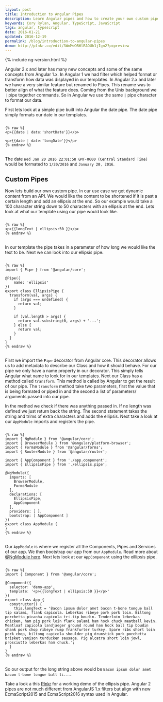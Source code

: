 ```yaml
---
layout: post
title: Introduction to Angular Pipes
description: Learn Angular pipes and how to create your own custom pipe.
keywords: Cory Rylan, Angular, TypeScript, JavaScript
tags: angular, typescript
date: 2016-01-21
updated: 2016-12-19
permalink: /blog/introduction-to-angular-pipes
demo: http://plnkr.co/edit/3WnMwD56lEAOUh1jIgn2?p=preview
---
```


{% include ng-version.html %}

Angular 2.x and later has many new concepts and some of the same concepts from Angular 1.x. In Angular 1 we had filter which helped format or transform 
how data was displayed in our templates. In Angular 2.x and later we have a very similar feature but renamed to Pipes. This rename was to better align of what
the feature does. Coming from the Unix background we `|` pipe together commands. So in Angular we use the same `|` pipe character to format our
data.

First lets look at a simple pipe built into Angular the date pipe. The date pipe simply formats our date in our templates.

<pre class="language-markup">
<code>
{% raw %}
&lt;p&gt;{{date | date:'shortDate'}}&lt;/p&gt;

&lt;p&gt;{{date | date:'longDate'}}&lt;/p&gt;
{% endraw %}
</code>
</pre>

The date `Wed Jan 20 2016 22:01:58 GMT-0600 (Central Standard Time)` would be formated to `1/20/2016` and `January 20, 2016`.

## Custom Pipes

Now lets build our own custom pipe. In our use case we get dynamic content from an API. We would like the content to 
be shortened if it is past a certain length and add an ellipsis at the end. So our example would take a 100 character string 
down to 50 characters with an ellipsis at the end. Lets look at what our template using our pipe would look like.

<pre class="language-markup">
<code>
{% raw %}
&lt;p&gt;{{longText | ellipsis:50 }}&lt;/p&gt;
{% endraw %}
</code>
</pre>

In our template the pipe takes in a parameter of how long we would like the text to be. Next we can look into our ellipsis pipe.

<pre class="language-typescript">
<code>
{% raw %}
import { Pipe } from '@angular/core';

@Pipe({
    name: 'ellipsis'
})
export class EllipsisPipe {
  transform(val, args) {
    if (args === undefined) {
      return val;
    }

    if (val.length > args) {
      return val.substring(0, args) + '...';
    } else {
      return val;
    }
  }
}
{% endraw %}
</code>
</pre>

First we import the `Pipe` decorator from Angular core. This decorator allows us to add metadata to describe our Class and how it should behave. 
For our pipe we only have a name property in our decorator. This simply tells Angular what name to look for in our templates. Next our Class has a method called
`transform`. This method is called by Angular to get the result of our pipe. The `transform` method take two parameters, first the value that is being formated
or piped in and the second a list of parameters/ arguments passed into our pipe.

In the method we check if there was anything passed in. If no length was defined we just return back the string. The second statement takes the string and 
trims of extra characters and adds the ellipsis. Next take a look at our `AppModule` imports and registers the pipe.

<pre class="language-typescript">
<code>
{% raw %}
import { NgModule } from '@angular/core';
import { BrowserModule } from '@angular/platform-browser';
import { FormsModule } from '@angular/forms';
import { RouterModule } from '@angular/router';

import { AppComponent } from './app.component';
import { EllipsisPipe } from './ellipsis.pipe';

@NgModule({
  imports: [
    BrowserModule,
    FormsModule
  ],
  declarations: [
    EllipsisPipe,
    AppComponent
  ],
  providers: [ ],
  bootstrap: [ AppComponent ]
})
export class AppModule {
}
{% endraw %}
</code>
</pre>

Our `AppModule` is where we register all the Components, Pipes and Services of our app. We then bootstrap our app from
our `AppModule`. Read more about [@NgModule here](https://angular.io/docs/ts/latest/guide/ngmodule.html). Next lets
look at our `AppComponent` using the eillipsis pipe.

<pre class="language-typescript">
<code>
{% raw %}
import { Component } from '@angular/core';

@Component({
  selector: 'demo-app',
  template: '&lt;p&gt;{{longText | ellipsis:50 }}&lt;/p&gt;'
})
export class App {
  constructor() { 
    this.longText = 'Bacon ipsum dolor amet bacon t-bone tongue ball tip salami, flank capicola. Leberkas ribeye pork pork loin. Biltong porchetta picanha capicola tri-tip boudin. Tenderloin leberkas chicken, ham pig pork loin flank salami ham hock chuck meatball kevin. Meatloaf capicola landjaeger ground round ham hock ball tip boudin shank pork chop ribeye rump frankfurter turkey. Spare ribs short loin pork chop, biltong capicola shoulder pig drumstick pork porchetta brisket venison turducken sausage. Pig alcatra short loin jowl, prosciutto leberkas ham chuck.';
  }
}
{% endraw %}
</code>
</pre>

So our output for the long string above would be `Bacon ipsum dolor amet bacon t-bone tongue ball ti...`.

Take a look a this <a href="http://plnkr.co/edit/3WnMwD56lEAOUh1jIgn2?p=preview" target="_blank">Plnkr</a> for a working demo of the ellipsis pipe. Angular 2 pipes are not much different from AngularJS 1.x filters
but align with new EcmaScript2015 and EcmaScript2016 syntax used in Angular.
